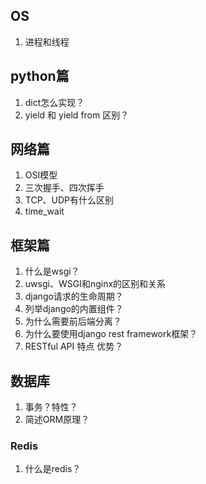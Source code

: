## OS
1. 进程和线程
## python篇
1. dict怎么实现？
2. yield 和 yield from  区别？
## 网络篇
1. OSI模型
2. 三次握手、四次挥手
3. TCP、UDP有什么区别
4. time_wait

## 框架篇
1. 什么是wsgi？
1. uwsgi、WSGI和nginx的区别和关系
2. django请求的生命周期？
3. 列举django的内置组件？
4. 为什么需要前后端分离？
5. 为什么要使用django rest framework框架？
6. RESTful API 特点 优势？
## 数据库
1. 事务？特性？
2. 简述ORM原理？
### Redis
1. 什么是redis？
